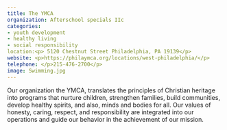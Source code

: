 ```yaml
---
title: The YMCA
organization: Afterschool specials IIc
categories:
- youth development
- healthy living
- social responsibility
location:<p> 5120 Chestnut Street Philadelphia, PA 19139</p>
website: <p>https://philaymca.org/locations/west-philadelphia/</p>
telephone: </p>215-476-2700</p>
image: Swimming.jpg
---
```


Our organization the YMCA, translates the principles of Christian heritage into programs that nurture children, strengthen families, build communities, develop healthy spirits, and also, minds and bodies for all. Our values of honesty, caring, respect, and responsibility are integrated into our operations and guide our behavior in the achievement of our mission.   
